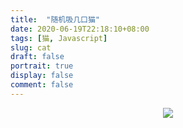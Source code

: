 ```yaml
---
title:  "随机吸几口猫"
date: 2020-06-19T22:18:10+08:00
tags: [猫, Javascript]
slug: cat
draft: false
portrait: true
display: false
comment: false
---
```



<div style="display:grid;height:100%;">

<img id="my-image" src="x.png" style="display: block;margin-left: auto;margin-right:auto;max-width: 100%;max-height:100vh;"/>

</div>

<script src="https://code.jquery.com/jquery-3.5.0.js"></script>
<script>

var photos = '';



function setHeader(xhr) { 		xhr.setRequestHeader('Authorization','563492ad6f91700001000001807aaa10e98c40dc856034b917e22996');
}

function getRndInteger(min, max) {
  return Math.floor(Math.random() * (max - min + 1) ) + min;
}


function loadImage() {
        var page = getRndInteger(1,90);
        $.ajax({
        url: 'https://api.pexels.com/v1/search?query=dog&per_page=60&page='+page,
        type: 'GET',
        dataType: 'json',
        success: function(data) {
                photos = data.photos;
                loadImage();
                photo = photos.pop();
                $("#my-image").attr("src", photo.src.portrait);
        },
        error: function() { alert('接口访问超限制!'); },
        beforeSend: setHeader
    }); 
}

$(document).ready(function() {
    loadImage();
    $('#my-image').on({
    'click touchstart': function(){
        photo = photos.pop();
        $('#my-image').attr('src',photo.src.portrait);
    }
    });

});


</script>

